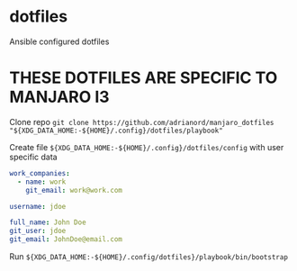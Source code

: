 # dotfiles
Ansible configured dotfiles

# THESE DOTFILES ARE SPECIFIC TO MANJARO I3

Clone repo `git clone https://github.com/adrianord/manjaro_dotfiles "${XDG_DATA_HOME:-${HOME}/.config}/dotfiles/playbook"`

Create file `${XDG_DATA_HOME:-${HOME}/.config}/dotfiles/config` with user specific data
```yaml
work_companies:
  - name: work
    git_email: work@work.com

username: jdoe

full_name: John Doe
git_user: jdoe
git_email: JohnDoe@email.com
```

Run `${XDG_DATA_HOME:-${HOME}/.config/dotfiles}/playbook/bin/bootstrap`
